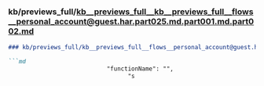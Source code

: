 ### kb/previews_full/kb__previews_full__kb__previews_full__flows__personal_account@guest.har.part025.md.part001.md.part002.md

```md
### kb/previews_full/kb__previews_full__flows__personal_account@guest.har.part025.md.part001.md (part 002)

```md
                            "functionName": "",
                                  "s
```

```

```
